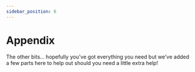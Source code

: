 ```yaml
---
sidebar_position: 6
---
```


# Appendix

The other bits... hopefully you've got everything you need but we've added a few parts here to help out should you need a little extra help!
